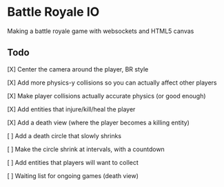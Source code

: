 # Battle Royale IO

Making a battle royale game with websockets and HTML5 canvas

## Todo

[X] Center the camera around the player, BR style

[X] Add more physics-y collisions so you can actually affect other players

[X] Make player collisions actually accurate physics (or good enough)

[X] Add entities that injure/kill/heal the player

[X] Add a death view (where the player becomes a killing entity)

[ ] Add a death circle that slowly shrinks

[ ] Make the circle shrink at intervals, with a countdown

[ ] Add entities that players will want to collect

[ ] Waiting list for ongoing games (death view)
